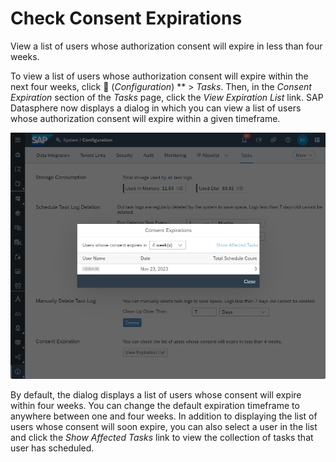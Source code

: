 <!-- loio58e4bb2717b1445bba9e1f3d214f5181 -->

<link rel="stylesheet" type="text/css" href="../css/sap-icons.css"/>

# Check Consent Expirations

View a list of users whose authorization consent will expire in less than four weeks.

To view a list of users whose authorization consent will expire within the next four weeks, click :wrench: \(*Configuration*\) ** \> *Tasks*. Then, in the *Consent Expiration* section of the *Tasks* page, click the *View Expiration List* link. SAP Datasphere now displays a dialog in which you can view a list of users whose authorization consent will expire within a given timeframe.

![](images/Consent_Expiration_List_Dialog_5d32864.png)

By default, the dialog displays a list of users whose consent will expire within four weeks. You can change the default expiration timeframe to anywhere between one and four weeks. In addition to displaying the list of users whose consent will soon expire, you can also select a user in the list and click the *Show Affected Tasks* link to view the collection of tasks that user has scheduled.

